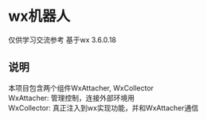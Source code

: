 # wx机器人
仅供学习交流参考
基于wx 3.6.0.18

## 说明
本项目包含两个组件WxAttacher, WxCollector  
WxAttacher: 管理控制，连接外部环境用  
WxCollector: 真正注入到wx实现功能，并和WxAttacher通信
